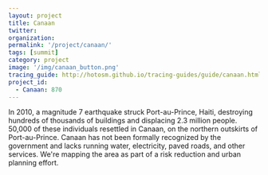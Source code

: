 ```yaml
---
layout: project
title: Canaan
twitter: 
organization: 
permalink: '/project/canaan/'
tags: [summit]
category: project
image: '/img/canaan_button.png'
tracing_guide: http://hotosm.github.io/tracing-guides/guide/canaan.html
project_id:
  - Canaan: 870
---
```


In 2010, a magnitude 7 earthquake struck Port-au-Prince, Haiti, destroying hundreds of thousands of buildings and displacing 2.3 million people. 50,000 of these individuals resettled in Canaan, on the northern outskirts of Port-au-Prince. Canaan has not been formally recognized by the government and lacks running water, electricity, paved roads, and other services. We're mapping the area as part of a risk reduction and urban planning effort.
